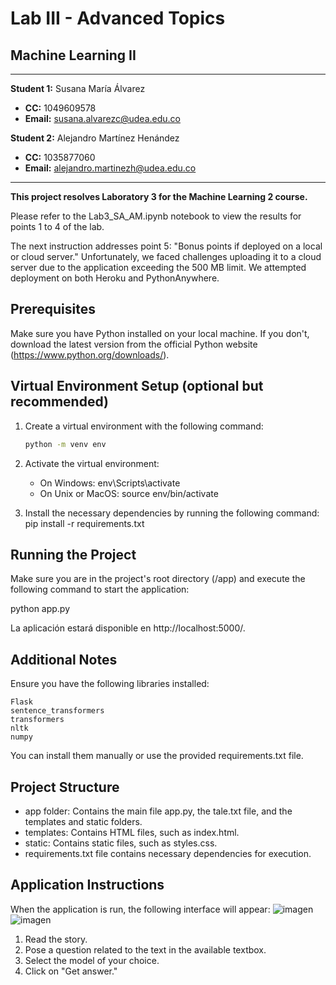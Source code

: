 # **Lab III - Advanced Topics**
## **Machine Learning II**

---

**Student 1:** Susana María Álvarez  
* **CC:** 1049609578
* **Email:** susana.alvarezc@udea.edu.co  

**Student 2:** Alejandro Martínez Henández  
* **CC:** 1035877060  
* **Email:** alejandro.martinezh@udea.edu.co  

---

**This project resolves Laboratory 3 for the Machine Learning 2 course.**

Please refer to the Lab3_SA_AM.ipynb notebook to view the results for points 1 to 4 of the lab.

The next instruction addresses point 5: "Bonus points if deployed on a local or cloud server."
Unfortunately, we faced challenges uploading it to a cloud server due to the application exceeding the 500 MB limit. We attempted deployment on both Heroku and PythonAnywhere.


## Prerequisites

Make sure you have Python installed on your local machine. If you don't, download the latest version from the official Python website (https://www.python.org/downloads/).

## Virtual Environment Setup (optional but recommended)

1. Create a virtual environment with the following command:

   ```bash
   python -m venv env

2. Activate the virtual environment:
   * On Windows:
       env\Scripts\activate
   * On Unix or MacOS:
       source env/bin/activate
3. Install the necessary dependencies by running the following command:
   pip install -r requirements.txt

## Running the Project

Make sure you are in the project's root directory (/app) and execute the following command to start the application:

python app.py

La aplicación estará disponible en http://localhost:5000/.

## Additional Notes

Ensure you have the following libraries installed:

    Flask
    sentence_transformers
    transformers
    nltk
    numpy

You can install them manually or use the provided requirements.txt file.

## Project Structure

  * app folder: Contains the main file app.py, the tale.txt file, and the templates and static folders.
  * templates: Contains HTML files, such as index.html.
  * static: Contains static files, such as styles.css.
  * requirements.txt file contains necessary dependencies for execution.

## Application Instructions


When the application is run, the following interface will appear:
  ![imagen](https://github.com/SusanaAlvarezC/ML2-Lab3-/assets/22481634/981ed985-75fd-4827-89e0-01728031af68)
  ![imagen](https://github.com/SusanaAlvarezC/ML2-Lab3-/assets/22481634/62a66057-1d27-4d19-94f4-b919b3fb9a58)

1. Read the story.
2. Pose a question related to the text in the available textbox.
3. Select the model of your choice.
4. Click on "Get answer."

      




